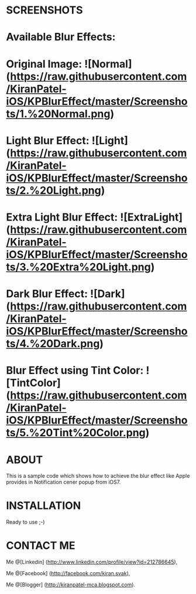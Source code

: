 SCREENSHOTS
===========================
Available Blur Effects:
===========================
Original Image:
![Normal] (https://raw.githubusercontent.com/KiranPatel-iOS/KPBlurEffect/master/Screenshots/1.%20Normal.png)
===========================
Light Blur Effect:
![Light] (https://raw.githubusercontent.com/KiranPatel-iOS/KPBlurEffect/master/Screenshots/2.%20Light.png)
===========================
Extra Light Blur Effect:
![ExtraLight] (https://raw.githubusercontent.com/KiranPatel-iOS/KPBlurEffect/master/Screenshots/3.%20Extra%20Light.png)
===========================
Dark Blur Effect:
![Dark] (https://raw.githubusercontent.com/KiranPatel-iOS/KPBlurEffect/master/Screenshots/4.%20Dark.png)
===========================
Blur Effect using Tint Color:
![TintColor] (https://raw.githubusercontent.com/KiranPatel-iOS/KPBlurEffect/master/Screenshots/5.%20Tint%20Color.png)
===========================

ABOUT
===========================
This is a sample code which shows how to achieve the blur effect like Apple provides in Notification cener popup from iOS7.


INSTALLATION
===========================
Ready to use ;-)

CONTACT ME
===========================
Me @[Linkedin] (http://www.linkedin.com/profile/view?id=212786645),

Me @[Facebook] (http://facebook.com/kiran.svak),

Me @[Blogger] (http://kiranpatel-mca.blogspot.com).
